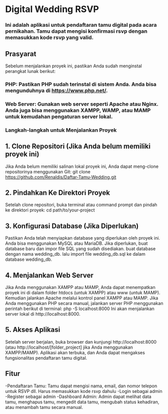 # Digital Wedding RSVP
### Ini adalah aplikasi untuk pendaftaran tamu digital pada acara pernikahan. Tamu dapat mengisi konfirmasi rsvp dengan memasukkan kode rsvp yang valid.

## Prasyarat
Sebelum menjalankan proyek ini, pastikan Anda sudah menginstal perangkat lunak berikut:

### PHP: Pastikan PHP sudah terinstal di sistem Anda. Anda bisa mengunduhnya di https://www.php.net/.
### Web Server: Gunakan web server seperti Apache atau Nginx. Anda juga bisa menggunakan XAMPP, WAMP, atau MAMP untuk kemudahan pengaturan server lokal.
### Langkah-langkah untuk Menjalankan Proyek

## 1. Clone Repositori (Jika Anda belum memiliki proyek ini)
Jika Anda belum memiliki salinan lokal proyek ini, Anda dapat meng-clone repositorinya menggunakan Git:
git clone https://github.com/Renaldis/Daftar-Tamu-Wedding.git

## 2. Pindahkan Ke Direktori Proyek
Setelah clone repositori, buka terminal atau command prompt dan pindah ke direktori proyek:
cd path/to/your-project

## 3. Konfigurasi Database (Jika Diperlukan)
Pastikan Anda telah menyiapkan database yang diperlukan oleh proyek ini. Anda bisa menggunakan MySQL atau MariaDB. Jika diperlukan, buat database baru dan impor file SQL yang sudah disediakan.
buat database dengan nama wedding_db. lalu import file wedding_db.sql ke dalam database wedding_db.

## 4. Menjalankan Web Server
Jika Anda menggunakan XAMPP atau MAMP, Anda dapat menempatkan proyek ini di dalam folder htdocs (untuk XAMPP) atau www (untuk MAMP). Kemudian jalankan Apache melalui kontrol panel XAMPP atau MAMP.
Jika Anda menggunakan PHP secara manual, jalankan server PHP menggunakan perintah berikut di terminal:
php -S localhost:8000
Ini akan menjalankan server lokal di http://localhost:8000.

## 5. Akses Aplikasi
Setelah server berjalan, buka browser dan kunjungi http://localhost:8000 (atau http://localhost/[folder_project] jika Anda menggunakan XAMPP/MAMP). Aplikasi akan terbuka, dan Anda dapat mengakses fungsionalitas pendaftaran tamu digital.

## Fitur
-Pendaftaran Tamu: Tamu dapat mengisi nama, email, dan nomor telepon untuk RSVP dll. Harus memasukkan kode rsvp dahulu
-Login sebagai admin
-Register sebagai admin
-Dashboard Admin: Admin dapat melihat data tamu, menghapus tamu, mengedit data tamu, mengubah status kehadiran, atau menambah tamu secara manual.
